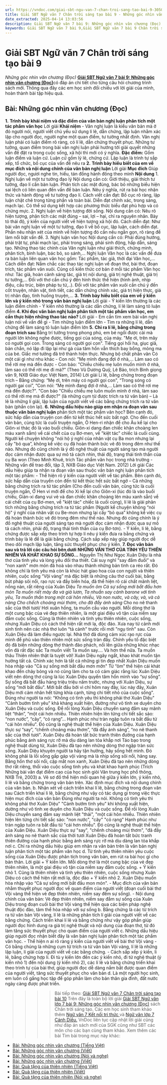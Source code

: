 ```yaml
---
url: https://vndoc.com/giai-sbt-ngu-van-7-chan-troi-sang-tao-bai-9-305059
title: Giải SBT Ngữ văn 7 Chân trời sáng tạo bài 9 - Những góc nhìn văn chương (Đọc) - VnDoc.com
date_extracted: 2025-04-14 13:03:56
description: Giải SBT Ngữ văn 7 bài 9: Những góc nhìn văn chương (Đọc) sách Chân trời sáng tạo có đáp án chi tiết cho các bạn cùng tham khảo.
keywords: Giải SBT Ngữ văn 7 bài 9,Giải SBT Ngữ văn 7 bài 9 Chân trời sáng tạo,Giải sách bài tập Ngữ văn CTST lớp 7,Ngữ văn lớp 7 Chân trời sáng tạo,giải bài tập ngữ văn lớp 7,bài Những góc nhìn văn chương (Đọc),ôn tập ngữ văn 7,trắc nghiệm ngữ văn 7 CTST
---
```


# Giải SBT Ngữ văn 7 Chân trời sáng tạo bài 9
 _Những góc nhìn văn chương \(Đọc\)_
[**Giải SBT Ngữ văn 7 bài 9: Những góc nhìn văn chương \(Đọc\)**](<https://vndoc.com/giai-sbt-ngu-van-7-chan-troi-sang-tao-bai-9-305059>)có đáp án chi tiết cho từng câu hỏi chương trình sách mới. Thông qua đây các em học sinh đối chiếu với lời giải của mình, hoàn thành bài tập hiệu quả.
## Bài: Những góc nhìn văn chương \(Đọc\)
**1.** **Trình bày khái niệm và đặc điểm của văn bản nghị luận phân tích một tác phẩm văn học**
Lời giải
**Khái niệm**
\- Văn nghị luận là kiểu văn bản mà ở đó người nói, người viết chủ yếu sử dụng lí lẽ, dẫn chứng, lập luận nhằm xác lập cho người đọc, người nghe một quan điểm, tư tưởng nhất định. Văn nghị luận phải có luận điểm rõ ràng, có lí lẽ, dẫn chứng thuyết phục. Những tư tưởng, quan điểm trong bài văn nghị luận phải hướng tới giải quyết những vấn đề đặt ra trong cuộc sống, xã hội thì mới có ý nghĩa.
**Đặc điểm:** Gồm luận điểm và luận cứ. Luận cứ gồm lý lẽ, chứng cứ. Lập luận là trình tự sắp xếp, tổ chức, bố cục của vấn đề nêu ra
**2.** **Trình bày hiểu biết của em về mục đích và nội dung chính của văn bản nghị luận**
Lời giải
**Mục đích**
Giúp người đọc, ngươi nghe tin, hiểu, tán đồng hành đông theo mình
**Nội dung**
1\. Nghị luận về một tư tưởng đạo lý
Nội dung cần có: Giới thiệu, giải thích tư tưởng, đạo lí cần bàn luận. Phân tích các mặt đúng, bác bỏ những biểu hiện sai lệch có liên quan đến vấn đề bàn luận. Nêu ý nghĩa, rút ra bài học nhận thức và hành động về tư tưởng đạo lí.
Cách viết cần đạt: Bố cục rõ ràng, lập luận chặt chẽ trong từng phần và toàn bài. Diễn đạt chính xác, trong sáng, mạch lạc. Có thể sử dụng kết hợp các phương thức biểu đạt phù hợp và có chừng mực.
2\. Nghị luận về hiện tượng đời sống.
Nội dung cần có: Nêu rõ hiện tượng, phân tích các mặt đúng – sai, lợi – hại, chỉ ra nguyên nhân. Bày tỏ thái độ, ý kiến của người viết về hiện tượng xã hội đó.
Cách diễn đạt: Như bài văn nghị luận về một tư tưởng, đạo lí về bố cục, lập luận, cách diễn đạt. Phần nêu nhận xét của mình về hiện tượng đó cần nêu ngắn gọn, rõ ràng để làm nổi bật vấn đề.
3\. Nghị luận văn học
Nội dung cần có: Phải đúng hướng, phải trật tự, phải mạch lạc, phải trong sáng, phải sinh động, hấp dẫn, sáng tạo. Những thao tác chính của Văn nghị luận như giải thích, chứng minh, phân tích, bình luận, bác bỏ, so sánh,… Nghị luận Văn học là các vấn đề đưa ra bàn luận liên quan văn học gồm: Tác phẩm, tác giả, thời đại Văn học,…
Cách diễn đạt: Nắm chắc các thao tác nghị luận về đoạn thơ, bài thơ, đoạn trích, tác phẩm văn xuôi. Củng cố kiến thức cơ bản ở mỗi tác phẩm Văn học như: Tác giả, hoàn cảnh sáng tác, giá trị nội dung, giá trị nghệ thuật, giá trị tư tưởng,…
Đối với thơ cần chú ý đến hình thức thể hiện \(hình ảnh, nhịp điệu, cấu trúc, biện pháp tu từ,..\).
Đối với tác phẩm văn xuôi cần chú ý đến cốt truyện, nhân vật, tình tiết, các dẫn chứng chính xác, giá trị hiện thực, giá trị nhân đạo, tình huống truyện,…
**3.** **Trình bày hiểu biết của em về ý kiến lớn và ý kiến nhỏ trong văn bản nghị luận**
Lời giải
\- Ý kiến lớn thường là các luận điểm chính
\- Ý kiến nhỏ thường là các dẫn chứng, lí lẽ làm sáng tỏ luận điểm
**4\. Khi đọc văn bản nghị luận phân tích một tác phẩm văn học, em cần thực hiện những thao tác nào?**
Lời giải
\- Em cần tìm xem bài văn nghị luận nói về vấn đề gì
\- Tìm những luận điểm lớn
\- Tìm ra những lí lẽ, dẫn chứng để làm sáng tỏ luận luận điểm lớn
**5.** **Chỉ ra lí lẽ, bằng chứng trong đoạn trích sau**
Bằng trí tưởng trong phong phú, em bé ngồi được cải mà người lớn không nghe được, tiếng gọi của sóng, của máy. "Mẹ ơi, trên mây có người gọi con. Trong sáng có người gọi con". Tiếng gọi hồi ha, giục giã, bản chắn, nó lặp đi lặp lại như gà của tâm hồn vẫn thích bay bổng, mỏng ma của bé. Giấc mơ tưởng đã trở thành hiện thực. Nhưng bộ chất phân vân
Có một cái gì như nhu khác - Con nói: "Mẹ mình đang đợi ở nhà,... Làm sao có thể rời mẹ mà đến được
\- Con bảo: "Chiều chiều mẹ luôn muốn mình ở nhà, làm sao có thể rời mẹ đi mà?"
\(Theo Vũ Dương Quỹ, Lê Bảo, trích Bình giọng văn 9, NXB Giáo dục Việt Nam, 2014\)
Lời giải
Lí lẽ, bằng chứng trong đoạn trích
– Bằng chứng: “Mẹ ơi, trên máy có người gọi con", “Trong sóng có người gai coi”, “Con nói: “Mẹ mình đang đợi ở nhà,... Làm sao có thể rơi mẹ mà đến được?". "Con bảo "Chiều chiều mẹ luôn muốn mình ở nhà, làm sao có thể rời mẹ mà đi được?" \(là những cụm từ được trích ra từ văn bản\)
– Là lẽ là những lí giải, lập luận của người viết về các bằng chứng trích ra tử văn bản \(phần còn lại\).
**6.** **Những dấu hiệu nào giúp em nhận ra đoạn văn sau thuộc văn bản nghị luận**
phân tích một tác phẩm văn học? Bên cạnh đó, sức hấp dẫn của truyện con đến từ kết thúc hết sức bất ngờ. Cho đến cuối văn bản, cùng tức là cuối truyện ngắn, Ô Hen-ri nhận để cho Âu kể lại cho Giôn-xi thác đó là vào buổi chiều. Giôn-xi dang đan chiếc khăn choàng len màu xanh sẫm\) về cái chết của cụ Bơ-men, về "kiệt tác" chiếc lá cuối cùng. Người kể chuyện không "nói hộ ý nghĩ của nhân vật cụ Ba mon nhưng lại cấy "bỏ qua”, không kể việc cụ đã hoàn thành bức vẽ đỏ trong đêm như thế nào. Nhưng đó cũng chính là ý đồ nghệ thuật của người sáng tạo mà người đọc cảm nhận được qua sự mô tả cách nhìn, thái độ, trạng thái tinh thần của cụ Ba won
\(Theo Minh Khuê, trích Tác phẩm văn học trong nhà trường - Những vấn đề trao đổi, tập 3, NXB Giáo dục Việt Nam. 2012\)
Lời giải
Các dấu hiệu giúp ta nhận ra đoạn văn sau thuộc văn bản nghị luận phân tích một tác phẩm:
\- Thể hiện rõ ý kiến của người viết về tác phẩm. Bên cạnh đó, sức hấp dẫn của truyền còn đến từ kết thúc hết sức bất ngờ
– Cả những bằng chứng trịch ra từ tác phẩm \(Cho đến cuối văn bản, cũng tức là cuối truyện ngắn, Ở Hen vi mới để cho Xi kể lại cho Giôn-xi \(lúc đó là vào buổi chiều, Gián-xi đang vui vẻ và đan chiếc khăn choàng lên màu xanh sẵn\) về cái chết của cụ Bơ-men, về "kiệt tác" chiếc lá cuối cùng\), lí lẽ là giải phân tích những bằng chứng trích ra từ tác phẩm \(Người kể chuyện không “nói hộ" ý nghĩ của nhân vật cu Be-mon nhưng lại cấy “bỏ qua” không kể việc cụ đã hoàn thành bức vẽ đó trong đêm như thế nào. Nhưng đó cũng chính là ý đồ nghệ thuật của người sáng tạo mà người đọc cảm nhận được qua sự mô tả cách nhìn, phải độ, trạng thái tinh thần của cụ Bơ-tơn\).
\- Ý kiến, li lẽ, bằng chứng được sắp xếp theo trình tự hợp lí nêu ý kiến đưa ra bằng chứng và trình bày là lẽ để là giải bằng chứng. Cách sắp xếp này giúp người đọc dễ theo dõi mạch lập luận, tăng sức thuyết phục cho ý kiến.
**7\. Đọc văn bản sau và trả lời các câu hỏi bên dưới**
**NHỮNG VĂN THƠ CỦA TÌNH YÊU THIÊN NHIÊN VÀ KHÁT KHAO SỰ SỐNG...**
Nguyễn Thị Như Ngọc
Xuân Diệu là nhà thơ của tình yêu và lòng yêu đối tha thiết. Cái suy nghĩ "say đắm đuối” và “non xanh" mơn món đã hoà vào nhau thành những bản tình ca réo rất. Đó không chỉ là tình yêu mà còn là khúc hát giao hoa của con người và thiên nhiên, cuộc sống “Vội vàng” mà đặc biệt là những câu thơ cuối bài, bằng bút pháp sôi nổi, rạo rực và đầy biến hóa, đã thể hiện rõ cái chất mãnh liệt, nồng nàn, rất riêng của Xuân Diệu
 _Ta muốn ôm_
 _Cả sự sống mới bắt đầu hơn mỏn_
 _Ta muốn riết mày đa và giả lươn,_
_Ta nhuẩn say cảnh barone với tình yêu,_
_Ta muốn thần trong một cái hôn nhiều,_
_Và non nước, và cây, và, và cả nàng_
 _Cho chếch choáng mùi thơm, cho đã đầy ánh sáng_
Cho no nê thanh sắc của thời tươi/ Hơi xuân hồng, ta muốn cầu vào người. Mỗi dòng thơ là một cung bậc của vẻ đẹp thiên nhiên, là một giai điệu vô tận của niềm say đắm cuộc sống. Cũng là thiên nhiên và tình yêu thiên nhiên, cuộc sống, nhưng Xuân Diệu có cách thể hiện rất mới lạ, độc đáo. Xưa nay từ cảnh mới sinh tình nên các nhà thơ luôn “tả cảnh" trước rồi mới "ngụ tình" sau. Còn Xuân Diệu đã làm điều ngược lại. Nhà thờ đã dùng cảm xúc rạo rực của mình để phủ vào thiên nhiên một sức sống tràn đầy. Chính yếu tố đặc biệt đó đã biến những dòng thơ thành đảo phách, nổi lên giữa những khúc nhạc vốn đã rất đặc sắc
Ta muốn viết
Ta muốn say....
Và hơn thế nữa.
Ta muốn thâu
Thiên nhiên thật là tuyệt vời\! Xuân Diệu ngây ngất, khao khát muốn tận hưởng tất cả. Chính xác hơn là tất cả những gì tin đẹp nhất
Xuân Diệu muốn hòa nhập vào "Cả sự sống mới bắt đầu mơn mởn" Từ “ôm” thể hiện cái khát khao đến chảy bỏng và nó cũng làm cho ta có cảm giác rằng lúc Xuân Diệu viết nên dòng thơ cũng là lúc Xuân Diệu quyển tâm hồn mình vào “sự sống". Sự sống đã bắt đầu hàng triệu triệu năm trước, nhưng với Xuân Diệu, sự sống “mới bắt đầu". Mới bắt đầu bởi vì chỉ hôm nay đây, lúc này đây, Xuân Diệu mới cảm nhân hết từng khía cạnh, từng chi tiết nhỏ của cuộc sống".
Đúng như người ta nói: “Không có tình yêu thì không phải thơ Xuân Diệu" “Cảnh bướm tình yêu" khả kháng xuất hiện, đường như võ tỉnh xe duyên cho Xuân Diệu và cuộc sống. Để rồi lòng Xuân Diệu chuyển sang đắm say mãnh liệt “thân”, “một cái hơn nhiều. Thiên nhiên hiện lên từng chi tiết sắc sảo: “non nước”, “cây”, “cỏ rạng”... Hạnh phúc như tràn ngập tuôn ra bắt đầu từ "cái hôn nhiều". Đó cũng là nghệ thuật thể hiện của Xuân Diệu. Xuân Diệu thực sự “say”, “chếnh choáng màu thơm”, “đã đầy ánh sáng”, “no nê thanh sắc của thời tươi". Xuân Diệu đã hoàn tất bức tranh thiên đường của hạnh phúc bằng ánh sáng rực rỡ mà dịu dàng lan tỏa khắp nơi
Táo bạo trong nghệ thuật dùng từ, Xuân Diệu đã tạo nên những dòng thơ ngập tràn sức sống. Xuân Diệu khuyên người ta hãy tận hưởng, hãy sống hết mình. Đó không phải là lối sống gấp gáp vội vàng mà là nhịp sống sôi nổi, hãng say. Bằng hồn thơ sôi nổi, cặp mắt non xanh, Xuân Diệu đã tạo nên những dòng thơ rất riêng, thổi vào cuộc sống tình yêu và khát khao hạnh phúc
\(Trích Những bài văn đạt điểm cao của học sinh giỏi Văn trung học phổ thông, NXB Trẻ, 2003\)
a. Vẽ sơ đồ thể hiện mối quan hệ giữa ý kiến lớn, ý kiến nhỏ, li lẽ và bằng chứng trong văn bản trên. Xác định mục đích và nội dung chính của văn bản.
b. Nhận xét về cách triển khai lí lẽ, bằng chứng trong đoạn văn sau Cách triển khai li lẽ, bằng chứng như vậy có tác dụng gì trong việc thực hiện mục đích của văn bản
Đúng như người ta nói. Không có tình yêu thì không phải thơ Xuân Diệu" "Cảnh bướm tình yêu" khi không xuất hiện, dường như vô tình xe duyên cho Xuân Diệu và cuộc sống. Để rồi lòng Xuân Diệu chuyển sang đầm say mãnh liệt "thải", "một cái hôn nhiều. Thiên nhiên hiện lên từng chi tiết sắc sảo: "non nước", "cây" "cỏ rạng" Hạnh phúc như tràn ngập tuôn ra bắt đầu từ "cái hơn nhiều". Đó cũng là nghệ thuật thể hiện của Xuân Diệu. Xuân Diệu thực sự "say", "chếnh choáng mùi thơm", "đã đầy ánh sáng no nê thanh sắc của thời tươi Xuân Diệu đã hoàn tất bức tranh thiên đường của hạnh phúc bằng ánh sáng rực rỡ mà dịu dàng lan tỏa khắp nơi
c. Chỉ ra những dấu hiệu giúp em nhận ra văn bản trên là văn bản nghị luận phân tích một tác phẩm văn học
d. Từ tình yêu thiên nhiên yêu cuộc sống của Xuân Diệu được phân tích trong văn bản, em rút ra bài học gì cho bản thân.
Lời giải
\+ Ý kiến lớn. Mỗi dòng thơ là một cung bậc của vẻ đẹp thiên nhiên, là một giai điệu vô tận của niềm say đắm cuộc sống.
\+ Ý kiến nhỏ
1\. Cũng là thiên nhiên và tình yêu thiên nhiên, cuộc sống nhưng Xuân Diệu có cách thể hiện rất mới lạ, độc đảo
\+ Ý kiến nhỏ
2\. Xuân Diệu muốn hòa nhập vào “Cả sự sống mới bắt đầu mon món".
\- Mục đích của văn bản nhằm thuyết phục người đọc về quan điểm của người viết \(đoạn cuối bài thơ Vội vàng thể hiện vẻ đẹp thiên nhiên, niềm say đếm sự sống\).
\- Nội dung chính của văn bản: Vẻ đẹp thiên nhiên, niềm say đắm sự sống của Xuân Diệu trong đoạn cuối bài thơ Vội vàng thể hiện qua các biện pháp nghệ thuật độc đảo, tâm thể hòa nhập với sự sống
b. Bằng chứng là các từ trích ra từ văn bản Vội vàng, lí lẽ là những phân tích lí giải của người viết về các bằng chứng. Cách triển khai lí lẽ và bằng chứng như vậy góp phần giúp người đọc hình dung ra giá trị nghệ thuật và nội dung của đoạn thơ, từ đó làm tăng sức thuyết phục cho quan điểm của người viết
c. Những dấu hiệu giúp người đọc nhận biết đây là văn bản nghị luận phân tích một tác phẩm văn học.
\- Thể hiện n ai rõ ràng ý kiến của người viết về bài thơ Vội vàng - Có bằng chúng là những cụm từ trích ra từ văn bản Vội vàng, lí lẽ là những lập luận, lí giải của người viết về các bằng chứng.
\- Cách sắp xếp ý kiến, li lẽ, bằng chứng hợp lí. Đi tù y kiến lớn đến các ý kiến nhỏ, đi từ nghệ thuật \(ý kiến nhỏ 1\) đến nội dung \(ý kiến nhỏ 2\), các lí lẽ và bằng chứng triển khai theo trình tự của bài thơ, giúp người đọc dễ dàng nắm bắt được quan điểm của người viết, tăng sức thuyết phục cho văn bản
d. Là một người học sinh, em luôn cố gắng học tập để góp phần làm cho bản thân gia đình, đất nước ngày càng được phát triển.
>>>> Bài tiếp theo: [Giải SBT Ngữ văn 7 Chân trời sáng tạo bài 10](<https://vndoc.com/giai-sbt-ngu-van-7-chan-troi-sang-tao-bai-10-305063>)
Trên đây là toàn bộ lời giải [Giải SBT Ngữ văn lớp 7 bài 9: Những góc nhìn văn chương \(Đọc\)](<https://vndoc.com/giai-sbt-ngu-van-7-chan-troi-sang-tao-bai-9-305059>) sách Chân trời sáng tạo. Các em học sinh tham khảo thêm [Ngữ văn 7 Kết nối tri thức ](<https://vndoc.com/ngu-van-7-kntt-tap2>)và [Ngữ văn lớp 7 Cánh Diều.](<https://vndoc.com/ngu-van-7-tap-1-cd>) VnDoc liên tục cập nhật lời giải cũng như đáp án sách mới của SGK cũng như SBT các môn cho các bạn cùng tham khảo.
Xem thêm các bài Tìm bài trong mục này khác:
  * [Bài: Những góc nhìn văn chương \(Tiếng Việt\)](</giai-sbt-ngu-van-7-chan-troi-sang-tao-bai-10-305063>)
  * [Bài: Những góc nhìn văn chương \(Viết\)](</giai-sbt-ngu-van-7-chan-troi-sang-tao-bai-11-305076>)
  * [Bài: Những góc nhìn văn chương \(Nói và nghe\)](</giai-sbt-ngu-van-7-chan-troi-sang-tao-bai-12-305077>)
  * [Bài: Những góc nhìn văn chương \(Viết\)](</giai-sbt-ngu-van-7-chan-troi-sang-tao-bai-13-305080>)
  * [Bài: Quà tặng của thiên nhiên \(Tiếng Việt\)](</giai-sbt-ngu-van-7-chan-troi-sang-tao-bai-14-305082>)
  * [Bài: Quà tặng của thiên nhiên \(Viết\)](</giai-sbt-ngu-van-7-chan-troi-sang-tao-bai-15-305083>)
  * [Bài: Quà tặng của thiên nhiên \(Nói và nghe\)](</giai-sbt-ngu-van-7-chan-troi-sang-tao-bai-16-305087>)

